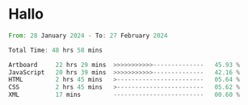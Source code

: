 # Hallo
<!--START_SECTION:waka-->

```rust
From: 28 January 2024 - To: 27 February 2024

Total Time: 48 hrs 58 mins

Artboard     22 hrs 29 mins  >>>>>>>>>>>--------------   45.93 %
JavaScript   20 hrs 39 mins  >>>>>>>>>>>--------------   42.16 %
HTML         2 hrs 45 mins   >------------------------   05.64 %
CSS          2 hrs 45 mins   >------------------------   05.62 %
XML          17 mins         -------------------------   00.60 %
```

<!--END_SECTION:waka-->
